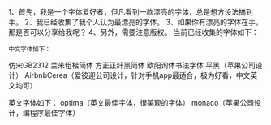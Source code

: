 1、首先，我是一个字体爱好者，但凡看到一款漂亮的字体，总是想方设法搞到手。
2、我已经收集了我个人认为最漂亮的字体。
3、如果你有漂亮的字体在手，那是否可以分享给我呢？
4、另外，需要注意版权。
当前已经收集的字体如下：

    中文字体如下：
仿宋GB2312
兰米粗楷简体
方正正纤黑简体
欧阳询体书法字体
平黑（苹果公司设计）
AirbnbCerea（爱彼迎公司设计，针对手机app最适合，极为好看，中文英文均可）


英文字体如下：
optima（英文最佳字体，很美观的字体）
monaco（苹果公司设计，编程序最佳字体）

